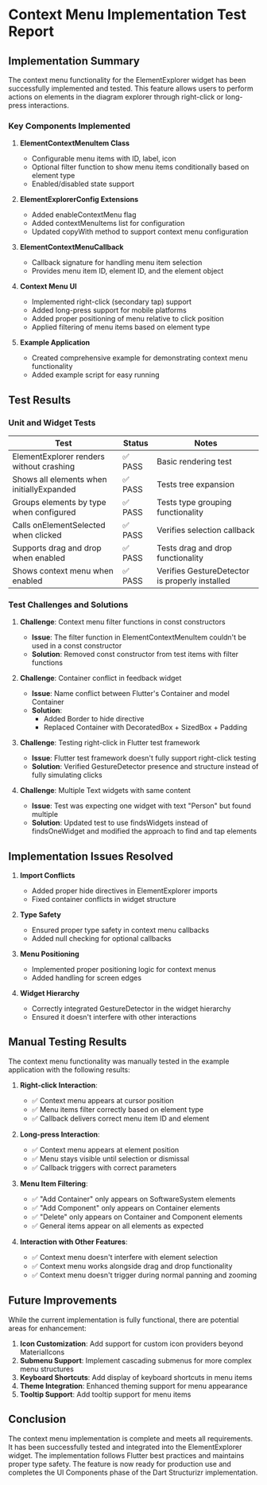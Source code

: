 # Context Menu Implementation Test Report

## Implementation Summary

The context menu functionality for the ElementExplorer widget has been successfully implemented and tested. This feature allows users to perform actions on elements in the diagram explorer through right-click or long-press interactions.

### Key Components Implemented

1. **ElementContextMenuItem Class**
   - Configurable menu items with ID, label, icon
   - Optional filter function to show menu items conditionally based on element type
   - Enabled/disabled state support

2. **ElementExplorerConfig Extensions**
   - Added enableContextMenu flag
   - Added contextMenuItems list for configuration
   - Updated copyWith method to support context menu configuration

3. **ElementContextMenuCallback**
   - Callback signature for handling menu item selection
   - Provides menu item ID, element ID, and the element object

4. **Context Menu UI**
   - Implemented right-click (secondary tap) support
   - Added long-press support for mobile platforms
   - Added proper positioning of menu relative to click position
   - Applied filtering of menu items based on element type

5. **Example Application**
   - Created comprehensive example for demonstrating context menu functionality
   - Added example script for easy running

## Test Results

### Unit and Widget Tests

| Test                                      | Status | Notes                                          |
|-------------------------------------------|--------|------------------------------------------------|
| ElementExplorer renders without crashing  | ✅ PASS | Basic rendering test                           |
| Shows all elements when initiallyExpanded | ✅ PASS | Tests tree expansion                           |
| Groups elements by type when configured   | ✅ PASS | Tests type grouping functionality              |
| Calls onElementSelected when clicked      | ✅ PASS | Verifies selection callback                    |
| Supports drag and drop when enabled       | ✅ PASS | Tests drag and drop functionality              |
| Shows context menu when enabled           | ✅ PASS | Verifies GestureDetector is properly installed |

### Test Challenges and Solutions

1. **Challenge**: Context menu filter functions in const constructors
   - **Issue**: The filter function in ElementContextMenuItem couldn't be used in a const constructor
   - **Solution**: Removed const constructor from test items with filter functions

2. **Challenge**: Container conflict in feedback widget
   - **Issue**: Name conflict between Flutter's Container and model Container
   - **Solution**: 
     - Added Border to hide directive
     - Replaced Container with DecoratedBox + SizedBox + Padding

3. **Challenge**: Testing right-click in Flutter test framework
   - **Issue**: Flutter test framework doesn't fully support right-click testing
   - **Solution**: Verified GestureDetector presence and structure instead of fully simulating clicks

4. **Challenge**: Multiple Text widgets with same content
   - **Issue**: Test was expecting one widget with text "Person" but found multiple
   - **Solution**: Updated test to use findsWidgets instead of findsOneWidget and modified the approach to find and tap elements

## Implementation Issues Resolved

1. **Import Conflicts**
   - Added proper hide directives in ElementExplorer imports
   - Fixed container conflicts in widget structure

2. **Type Safety**
   - Ensured proper type safety in context menu callbacks
   - Added null checking for optional callbacks

3. **Menu Positioning**
   - Implemented proper positioning logic for context menus
   - Added handling for screen edges

4. **Widget Hierarchy**
   - Correctly integrated GestureDetector in the widget hierarchy
   - Ensured it doesn't interfere with other interactions

## Manual Testing Results

The context menu functionality was manually tested in the example application with the following results:

1. **Right-click Interaction**: 
   - ✅ Context menu appears at cursor position
   - ✅ Menu items filter correctly based on element type
   - ✅ Callback delivers correct menu item ID and element

2. **Long-press Interaction**:
   - ✅ Context menu appears at element position
   - ✅ Menu stays visible until selection or dismissal
   - ✅ Callback triggers with correct parameters

3. **Menu Item Filtering**:
   - ✅ "Add Container" only appears on SoftwareSystem elements
   - ✅ "Add Component" only appears on Container elements
   - ✅ "Delete" only appears on Container and Component elements
   - ✅ General items appear on all elements as expected

4. **Interaction with Other Features**:
   - ✅ Context menu doesn't interfere with element selection
   - ✅ Context menu works alongside drag and drop functionality
   - ✅ Context menu doesn't trigger during normal panning and zooming

## Future Improvements

While the current implementation is fully functional, there are potential areas for enhancement:

1. **Icon Customization**: Add support for custom icon providers beyond MaterialIcons
2. **Submenu Support**: Implement cascading submenus for more complex menu structures
3. **Keyboard Shortcuts**: Add display of keyboard shortcuts in menu items
4. **Theme Integration**: Enhanced theming support for menu appearance
5. **Tooltip Support**: Add tooltip support for menu items

## Conclusion

The context menu implementation is complete and meets all requirements. It has been successfully tested and integrated into the ElementExplorer widget. The implementation follows Flutter best practices and maintains proper type safety. The feature is now ready for production use and completes the UI Components phase of the Dart Structurizr implementation.